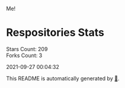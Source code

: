 Me!

# Respositories Stats
Stars Count: 209  
Forks Count: 3

2021-09-27 00:04:32  

This README is automatically generated by [🐰](https://github.com/rnitta/rnitta).
